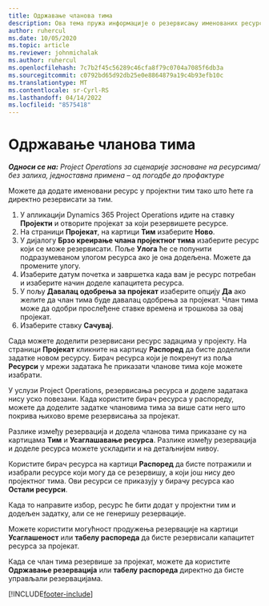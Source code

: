 ```yaml
---
title: Одржавање чланова тима
description: Ова тема пружа информације о резервисању именованих ресурса за тимове пројекта и њиховом додељивању задацима.
author: ruhercul
ms.date: 10/05/2020
ms.topic: article
ms.reviewer: johnmichalak
ms.author: ruhercul
ms.openlocfilehash: 7c7b2f45c56289c46cfa8f79c0704a7085f6db3a
ms.sourcegitcommit: c0792bd65d92db25e0e8864879a19c4b93efb10c
ms.translationtype: MT
ms.contentlocale: sr-Cyrl-RS
ms.lasthandoff: 04/14/2022
ms.locfileid: "8575418"
---
```

# <a name="maintain-team-members"></a>Одржавање чланова тима

_**Односи се на:** Project Operations за сценарије засноване на ресурсима/без залиха, једноставна примена – од погодбе до профактуре_

Можете да додате именовани ресурс у пројектни тим тако што ћете га директно резервисати за тим.

1. У апликацији Dynamics 365 Project Operations идите на ставку **Пројекти** и отворите пројекат за који резервишете ресурсе.
2. На страници **Пројекат**, на картици **Тим** изаберите **Ново**. 
3. У дијалогу **Брзо креирање члана пројектног тима** изаберите ресурс који се може резервисати. Поље **Улога** ће се попунити подразумеваном улогом ресурса ако је она додељена. Можете да промените улогу. 
4. Изаберите датум почетка и завршетка када вам је ресурс потребан и изаберите начин доделе капацитета ресурса. 
5. У пољу **Давалац одобрења за пројекат** изаберите опцију **Да** ако желите да члан тима буде давалац одобрења за пројекат. Члан тима може да одобри прослеђене ставке времена и трошкова за овај пројекат. 
6. Изаберите ставку **Сачувај**.

Сада можете доделити резервисани ресурс задацима у пројекту. На страници **Пројекат** кликните на картицу **Распоред** да бисте доделили задатке новом ресурсу. Бирач ресурса који је покренут из поља **Ресурси** у мрежи задатака ће приказати чланове тима које можете изабрати.


У услузи Project Operations, резервисања ресурса и доделе задатака нису уско повезани. Када користите бирач ресурса у распореду, можете да доделите задатке члановима тима за више сати него што покрива њихово време резервисања за пројекат.

Разлике између резервација и додела чланова тима приказане су на картицама **Тим** и **Усаглашавање ресурса**. Разлике између резервација и доделе ресурса можете ускладити и на детаљнијем нивоу.

Користите бирач ресурса на картици **Распоред** да бисте потражили и изабрали ресурсе који могу да се резервишу, а који још нису део пројектног тима. Ови ресурси се приказују у бирачу ресурса као **Остали ресурси**.

Када то направите избор, ресурс ће бити додат у пројектни тим и додељен задатку, али се не генеришу резервације.

Можете користити могућност продужења резервације на картици **Усаглашеност** или **табелу распореда** да бисте резервисали капацитет ресурса за пројекат.

Када се члан тима резервише за пројекат, можете да користите **Одржавање резервација** или **табелу распореда** директно да бисте управљали резервацијама.


[!INCLUDE[footer-include](../includes/footer-banner.md)]